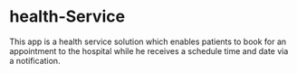 # health-Service
This app  is a health service solution which enables patients to book for an appointment to the hospital while he receives a schedule time  and date via a notification. 
